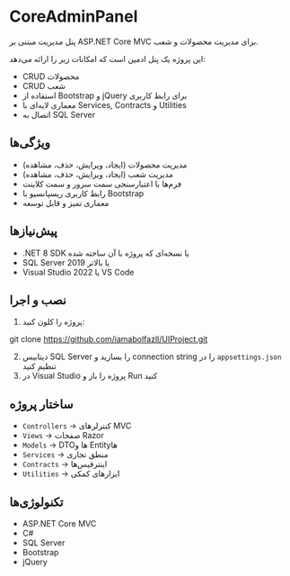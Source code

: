 # CoreAdminPanel
پنل مدیریت مبتنی بر ASP.NET Core MVC برای مدیریت محصولات و شعب.


این پروژه یک پنل ادمین است که امکانات زیر را ارائه می‌دهد:
- CRUD محصولات
- CRUD شعب
- استفاده از Bootstrap و jQuery برای رابط کاربری
- معماری لایه‌ای با Services, Contracts و Utilities
- اتصال به SQL Server



## ویژگی‌ها
- مدیریت محصولات (ایجاد، ویرایش، حذف، مشاهده)
- مدیریت شعب (ایجاد، ویرایش، حذف، مشاهده)
- فرم‌ها با اعتبارسنجی سمت سرور و سمت کلاینت
- رابط کاربری ریسپانسیو با Bootstrap
- معماری تمیز و قابل توسعه


## پیش‌نیازها
- .NET 8 SDK یا نسخه‌ای که پروژه با آن ساخته شده
- SQL Server 2019 یا بالاتر
- Visual Studio 2022 یا VS Code



## نصب و اجرا
1. پروژه را کلون کنید:


git clone https://github.com/iamabolfazll/UIProject.git

2. دیتابیس SQL Server را بسازید و connection string را در `appsettings.json` تنظیم کنید
3. در Visual Studio پروژه را باز و Run کنید



## ساختار پروژه
- `Controllers` → کنترلرهای MVC
- `Views` → صفحات Razor
- `Models` → DTOها و Entityها
- `Services` → منطق تجاری
- `Contracts` → اینترفیس‌ها
- `Utilities` → ابزارهای کمکی




## تکنولوژی‌ها
- ASP.NET Core MVC
- C#
- SQL Server
- Bootstrap
- jQuery

